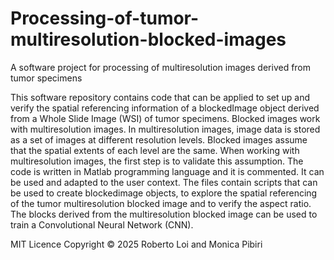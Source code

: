 # Processing-of-tumor-multiresolution-blocked-images

A software project for processing of multiresolution images derived from tumor specimens

This software repository contains code that can be applied to set up and verify the spatial referencing information of a blockedImage object derived from a Whole Slide Image (WSI) of tumor specimens. 
Blocked images work with multiresolution images. In multiresolution images, image data is stored as a set of images at different resolution levels. Blocked images assume that the spatial extents of each level are the same. When working with multiresolution images, the first step is to validate this assumption.
The code is written in Matlab programming language and it is commented. It can be used and adapted to the user context. 
The files contain scripts that can be used to create blockedimage objects, to  explore the spatial referencing of the tumor multiresolution blocked image and to verify the aspect ratio. The blocks derived from the multiresolution blocked image can be used to train a Convolutional Neural Network (CNN). 

MIT Licence
Copyright © 2025 Roberto Loi and Monica Pibiri

